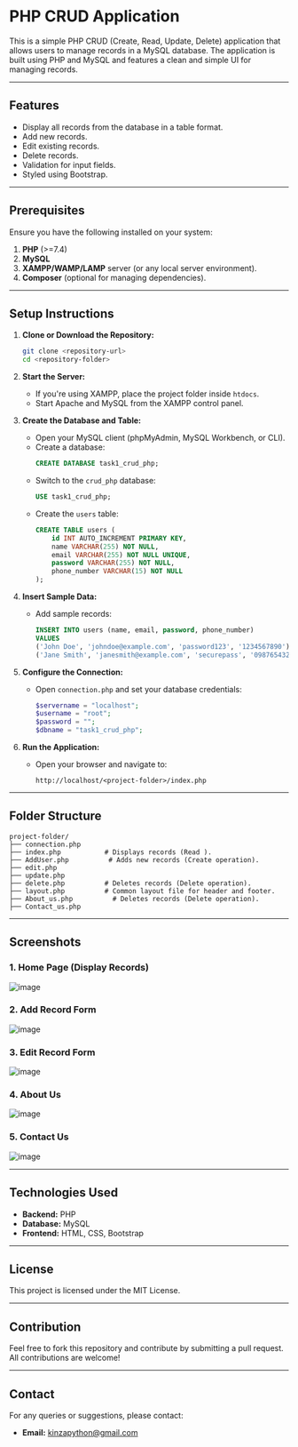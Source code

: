 # PHP CRUD Application

This is a simple PHP CRUD (Create, Read, Update, Delete) application that allows users to manage records in a MySQL database. The application is built using PHP and MySQL and features a clean and simple UI for managing records.

---

## Features

- Display all records from the database in a table format.
- Add new records.
- Edit existing records.
- Delete records.
- Validation for input fields.
- Styled using Bootstrap.

---

## Prerequisites

Ensure you have the following installed on your system:

1. **PHP** (>=7.4)
2. **MySQL**
3. **XAMPP/WAMP/LAMP** server (or any local server environment).
4. **Composer** (optional for managing dependencies).

---

## Setup Instructions

1. **Clone or Download the Repository:**
   ```bash
   git clone <repository-url>
   cd <repository-folder>
   ```

2. **Start the Server:**
   - If you're using XAMPP, place the project folder inside `htdocs`.
   - Start Apache and MySQL from the XAMPP control panel.

3. **Create the Database and Table:**
   - Open your MySQL client (phpMyAdmin, MySQL Workbench, or CLI).
   - Create a database:
     ```sql
     CREATE DATABASE task1_crud_php;
     ```
   - Switch to the `crud_php` database:
     ```sql
     USE task1_crud_php;
     ```
   - Create the `users` table:
     ```sql
     CREATE TABLE users (
         id INT AUTO_INCREMENT PRIMARY KEY,
         name VARCHAR(255) NOT NULL,
         email VARCHAR(255) NOT NULL UNIQUE,
         password VARCHAR(255) NOT NULL,
         phone_number VARCHAR(15) NOT NULL
     );
     ```

4. **Insert Sample Data:**
   - Add sample records:
     ```sql
     INSERT INTO users (name, email, password, phone_number)
     VALUES
     ('John Doe', 'johndoe@example.com', 'password123', '1234567890'),
     ('Jane Smith', 'janesmith@example.com', 'securepass', '0987654321');
     ```

5. **Configure the Connection:**
   - Open `connection.php` and set your database credentials:
     ```php
     $servername = "localhost";
     $username = "root";
     $password = "";
     $dbname = "task1_crud_php";
     ```

6. **Run the Application:**
   - Open your browser and navigate to:
     ```
     http://localhost/<project-folder>/index.php
     ```

---

## Folder Structure

```
project-folder/
├── connection.php     
├── index.php           # Displays records (Read ).
├── AddUser.php          # Adds new records (Create operation).
├── edit.php
├── update.php         
├── delete.php          # Deletes records (Delete operation).
├── layout.php          # Common layout file for header and footer.
├── About_us.php          # Deletes records (Delete operation).
├── Contact_us.php
```

---

## Screenshots

### 1. **Home Page (Display Records)**

![image](https://github.com/user-attachments/assets/be97f383-9e82-4dca-b655-8b8052944c47)

### 2. **Add Record Form**

![image](https://github.com/user-attachments/assets/c1022f1d-b940-4bf1-9af1-b1b5445d9194)

### 3. **Edit Record Form**

![image](https://github.com/user-attachments/assets/a75d100f-0c6c-4c41-89ae-26a3bbfd9040)

### 4. **About Us**

![image](https://github.com/user-attachments/assets/03467d22-21f0-4258-945d-a85853bc34e1)

### 5. **Contact Us**

![image](https://github.com/user-attachments/assets/8afe6474-decd-4b16-82f8-e73705d8f0c0)

---

## Technologies Used

- **Backend:** PHP
- **Database:** MySQL
- **Frontend:** HTML, CSS, Bootstrap

---

## License

This project is licensed under the MIT License.

---

## Contribution

Feel free to fork this repository and contribute by submitting a pull request. All contributions are welcome!

---

## Contact

For any queries or suggestions, please contact:
- **Email:** kinzapython@gmail.com

